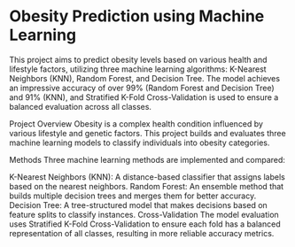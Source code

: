 # Obesity Prediction using Machine Learning

This project aims to predict obesity levels based on various health and lifestyle factors, utilizing three machine learning algorithms: K-Nearest Neighbors (KNN), Random Forest, and Decision Tree. The model achieves an impressive accuracy of over 99% (Random Forest and Decision Tree) and 91% (KNN), and Stratified K-Fold Cross-Validation is used to ensure a balanced evaluation across all classes.

Project Overview
Obesity is a complex health condition influenced by various lifestyle and genetic factors. This project builds and evaluates three machine learning models to classify individuals into obesity categories.

Methods
Three machine learning methods are implemented and compared:

K-Nearest Neighbors (KNN): A distance-based classifier that assigns labels based on the nearest neighbors.
Random Forest: An ensemble method that builds multiple decision trees and merges them for better accuracy.
Decision Tree: A tree-structured model that makes decisions based on feature splits to classify instances.
Cross-Validation
The model evaluation uses Stratified K-Fold Cross-Validation to ensure each fold has a balanced representation of all classes, resulting in more reliable accuracy metrics.
